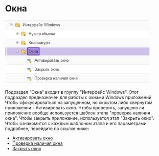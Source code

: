 # Окна

![](<../../../../.gitbook/assets/Окна - общий подраздел.png>)

Подраздел "Окна" входит в группу "Интерфейс Windows". Этот подраздел предназначен для работы с окнами Windows приложений. Чтобы сфокусироваться на запущенном, но скрытом либо свернутом приложении - Активировать окно. Чтобы проверить, запущено ли приложение вообще используется шаблон этапа "проверка наличия окна". Чтобы закрыть приложение, используется этап "Закрыть окно". Чтобы ознакомится с каждым шаблоном этапа и его параметрами подробнее, перейдите по ссылке ниже:

* [Активировать окно](aktivirovat-okno.md)
* [Проверка наличия окна](proverka-nalichiya-okna.md)
* [Закрыть окно](zakryt-okno.md)
